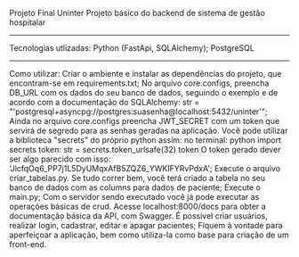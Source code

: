 Projeto Final Uninter
Projeto básico do backend de sistema de gestão hospitalar
___________________________________________________________________________________________________________________________________________________________________________________________________________________

Tecnologias utlizadas:
Python (FastApi, SQLAlchemy);
PostgreSQL
___________________________________________________________________________________________________________________________________________________________________________________________________________________
Como utilizar:
Criar o ambiente e instalar as dependências do projeto, que encontram-se em requirements.txt;
No arquivo core.configs, preencha DB_URL com os dados do seu banco de dados, seguindo o exemplo e de acordo com a documentação do SQLAlchemy: str = "'postgresql+asyncpg://postgres:suasenha@localhost:5432/uninter'";
Ainda no arquivo core.configs preencha JWT_SECRET com um token que servirá de segredo para as senhas geradas na aplicação. Você pode utilizar a biblioteca "secrets" do próprio python assim:
no terminal: python 
import secrets
token: str = secrets.token_urlsafe(32)
token
O token gerado dever ser algo parecido com isso: 'JlcfqOq6_PP7j1L5DyUMqxAfB5ZQZ6_YWKIFYRvPdxA';
Execute o arquivo criar_tabelas.py. Se tudo correr bem, você terá criado a tabela no seu banco de dados com as columns para dados de paciente;
Execute o main.py;
Com o servidor sendo executado você já pode executar as operações básicas de crud. Acesse localhost:8000/docs para obter a documentação básica da API, com Swagger. É possível criar usuários, realizar login, cadastrar, editar e apagar pacientes;
Fiquem à vontade para aperfeiçoar a aplicação, bem como utiliza-la como base para criação de um front-end.

